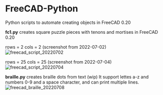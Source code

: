 # FreeCAD-Python
Python scripts to automate creating objects in FreeCAD 0.20

**fc1.py** creates square puzzle pieces with tenons and mortises in FreeCAD 0.20

rows = 2
cols = 2 (screenshot from 2022-07-02)
![freecad_script_20220702](https://user-images.githubusercontent.com/524195/177157101-d4813af5-3318-4aa1-8d21-1c819717e058.png)


rows = 25
cols = 25 (screenshot from 2022-07-04)
![freecad_script_20220704](https://user-images.githubusercontent.com/524195/177157183-c7c43157-7325-40af-9b24-c55d0e2bc085.png)


**braille.py** creates braille dots from text (wip)
It support lettes a-z and numbers 0-9 and a space character, and can print multiple lines.
![freecad_braille_20220708](https://user-images.githubusercontent.com/524195/178057949-d351412e-e574-4545-9b97-e1c170e0b206.png)
